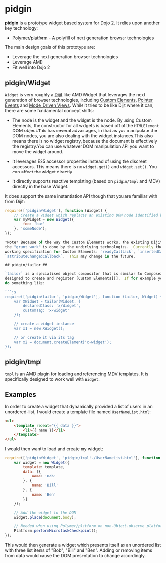# pidgin #

**pidgin** is a prototype widget based system for Dojo 2.  It relies upon another key technology:

* [Polymer/platform][] - A polyfill of next generation browser technologies

The main design goals of this prototype are:

* Leverage the next generation browser technologies
* Leverage AMD
* Fit well into Dojo 2

## pidgin/Widget ##

`Widget` is very roughly a [Dijit][] like AMD Widget that leverages the next generation of browser technologies,
including [Custom Elements][], [Pointer Events][] and [Model Driven Views][MDV].  While it tries to be like Dijit where
it can, there are some fundamental concept shifts:

* The node is the widget and the widget is the node.  By using Custom Elements, the constructor for all widgets is based
  off of the `HTMLElement` DOM object.This has several advantages, in that as you manipulate the DOM nodes, you are also
  dealing with the widget instances.This also means there is no widget registry, because the document is effectively the
  registry.You can use whatever DOM manipulation API you want to move the widget around.

* It leverages ES5 accessor properties instead of using the discreet accessors.  This means there is no `widget.get()`
  and `widget.set()`.  You can affect the widget directly.

* It directly supports reactive templating (based on `pidgin/tmpl` and MDV) directly in the base Widget.

It does support the same instantiation API though that you are familiar with from Dijit:

```js
require(['pidgin/Widget'], function (Widget) {
	// Create a widget which replaces an existing DOM node identified by an ID
	var myWidget = new Widget({
		foo: 'bar'
	}, 'someNode');
});

*Note* Because of the way the Custom Elements works, the existing Dijit lifecycle doesn't map very well, since a lot of
the "grunt work" is done by the underlying technologies.  Currently there are only the four methods identified in the
working specification for Custom Elements: `readyCallback`, `insertedCallback`, `removedCallback` and
`attributeChangedCallback`.  This may change in the future.

## pidgin/tailor ##

`tailor` is a specialised object compositor that is similar to ComposeJS, Dojo's declare or dcl.  It is specifically
designed to create and register [Custom Elements][].  If for example you wanted to create a new widget class, you would
do something like:

```js
require(['pidgin/tailor', 'pidgin/Widget'], function (tailor, Widget) {
	var XWidget = tailor(Widget, {
		declaredClass: 'x/Widget',
		customTag: 'x-widget'
	});

	// create a widget instance
	var x1 = new XWidget();

	// or create it via its tag
	var x2 = document.createElement('x-widget');
});
```

## pidgin/tmpl ##

`tmpl` is an AMD plugin for loading and referencing [MDV][] templates.  It is specifically designed to work well with
`Widget`.

## Examples ##

In order to create a widget that dynamically provided a list of users in an unordered-list, I would create a template
file named `UserNameList.html`:

```html
<ul>
	<template repeat="{{ data }}">
		<li>{{ name }}</li>
	</template>
</ul>
```

I would then want to load and create my widget:

```js
require(['pidgin/Widget', 'pidgin/tmpl!./UserNameList.html'], function (Widget, template) {
	var widget = new Widget({
		template: template,
		data: [{
			name: 'Bob'
		}, {
			name: 'Bill'
		}, {
			name: 'Ben'
		}]
	});

	// Add the widget to the DOM
	widget.place(document.body);

	// Needed when using Polymer/platform on non-Object.observe platforms
	Platform.performMicrotaskCheckpoint();
});
```

This would then generate a widget which presents itself as an unordered list with three list items of "Bob", "Bill" and
"Ben".  Adding or removing items from data would cause the DOM presentation to change accordingly.

[Polymer/platform]: https://github.com/Polymer/platform
[Dijit]: https://github.com/dojo/dijit
[MDV]: http://www.polymer-project.org/platform/mdv.html
[Custom Elements]: http://www.polymer-project.org/platform/custom-elements.html
[Pointer Events]: http://www.polymer-project.org/platform/pointer-events.html
